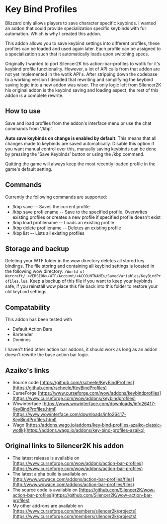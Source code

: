 Key Bind Profiles
===================

Blizzard only allows players to save character specific keybinds. I wanted an addon that could provide specialization specific keybinds with full automation. Which is why I created this addon.

This addon allows you to save keybind settings into different profiles, these profiles can be loaded and used again later. Each profile can be assigned to a specialization such that it automatically loads upon switching specs.

Originally I wanted to port Silencer2K his action-bar-profiles to wotlk for it's keybind profile functionality. However, a lot of API calls from that addon are not yet implemented in the wotlk API's. After stripping down the codebase to a working version I decided that rewriting and simplifying the keybind saving logic into a new addon was wiser. The only logic left from Silencer2K his original addon is the keybind saving and loading aspect, the rest of this addon is a complete rewrite.

How to use
-----

Save and load profiles from the addon's interface menu or use the chat commands from '/kbp'.

**Auto save keybinds on change is enabled by default**. This means that all changes made to keybinds are saved automatically. Disable this option if you want manual control over this, manually saving keybinds can be done by pressing the 'Save Keybinds' button or using the /kbp command.

Quitting the game will always keep the most recently loaded profile in the game's default setting.

Commands
-----
Currently the following commands are supported:
* /kbp save -- Saves the current profile
* /kbp save profilename  -- Save to the specified profile. Overwrites existing profiles or creates a new profile if specified profile doesn't exist
* /kbp load profilename  -- Loads an existing profile
* /kbp delete profilename  -- Deletes an existing profile
* /kbp list -- Lists all existing profiles

Storage and backup
-----
Deleting your WTF folder in the wow directory deletes all stored key bindings. The file storing and containing all keybind settings is located in the following wow directory: `/World of Warcraft/_<VERSION>/WTF/Account/<ACCOUNTNAME>/SavedVariables/KeyBindProfiles.lua`. Keep a backup of this file if you want to keep your keybinds safe, if you reinstall wow place this file back into this folder to restore your old keybind settings.

Compatability
-----

This addon has been tested with
* Default Action Bars
* Bartender
* Dominos

I haven't tried other action bar addons, it should work as long as an addon doesn't rewrite the base action bar logic.

Azaiko's links
-----

* Source code [https://github.com/rscheele/KeyBindProfiles](https://github.com/rscheele/KeyBindProfiles)
* CurseForge [https://www.curseforge.com/wow/addons/keybindprofiles](https://www.curseforge.com/wow/addons/keybindprofiles)
* Wowinterface [https://www.wowinterface.com/downloads/info26417-KeyBindProfiles.html](https://www.wowinterface.com/downloads/info26417-KeyBindProfiles.html)
* Wago [https://addons.wago.io/addons/key-bind-profiles-azaiko-classic-wotlk](https://addons.wago.io/addons/key-bind-profiles-azaiko)

Original links to Silencer2K his addon
-----

* The latest release is available on [https://www.curseforge.com/wow/addons/action-bar-profiles](https://www.curseforge.com/wow/addons/action-bar-profiles)
* The latest alpha build is available on [http://www.wowace.com/addons/action-bar-profiles/files](http://www.wowace.com/addons/action-bar-profiles/files)
* The source code is available on [https://github.com/Silencer2K/wow-action-bar-profiles](https://github.com/Silencer2K/wow-action-bar-profiles)
* My other add-ons are available on [https://www.curseforge.com/members/silencer2k/projects](https://www.curseforge.com/members/silencer2k/projects)
